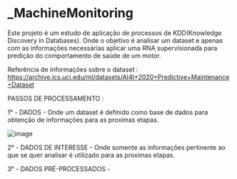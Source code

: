 # _MachineMonitoring
Este projeto é um estudo de aplicação de processos de KDD(Knowledge Discovery in Databases). Onde o objetivo é analisar um dataset e apenas com as informações necessárias aplicar uma RNA supervisionada para predição do comportamento de saúde de um motor.

Referência de informações sobre o dataset : https://archive.ics.uci.edu/ml/datasets/AI4I+2020+Predictive+Maintenance+Dataset

PASSOS DE PROCESSAMENTO :

1° - DADOS - Onde um dataset é definido como base de dados para obtenção de informações para as proximas etapas.

![image](https://user-images.githubusercontent.com/59672165/145486325-fbd97855-9a4d-4916-a6e4-7da999c469d7.png)


2° - DADOS DE INTERESSE - Onde somente as informações pertinente ao que se quer analisar é utilizado para as proximas etapas.

3° - DADOS PRÉ-PROCESSADOS - 
